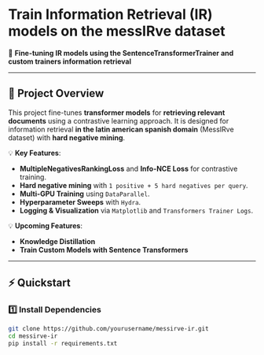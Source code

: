 # **Train Information Retrieval (IR) models on the messIRve dataset**

🚀 **Fine-tuning IR models using the SentenceTransformerTrainer and custom trainers information retrieval**

---

## **📖 Project Overview**
This project fine-tunes **transformer models** for **retrieving relevant documents** using a contrastive learning approach. It is designed for information retrieval **in the latin american spanish domain** (MessIRve dataset) with **hard negative mining**.

💡 **Key Features**:
- **MultipleNegativesRankingLoss** and **Info-NCE Loss** for contrastive training.
- **Hard negative mining** with `1 positive + 5 hard negatives per query`.
- **Multi-GPU Training** using `DataParallel`.
- **Hyperparameter Sweeps** with `Hydra`.
- **Logging & Visualization** via `Matplotlib` and `Transformers Trainer Logs`.

💡 **Upcoming Features**:
- **Knowledge Distillation**
- **Train Custom Models with Sentence Transformers**

---

## **⚡ Quickstart**
### **1️⃣ Install Dependencies**
```bash
git clone https://github.com/yourusername/messirve-ir.git
cd messirve-ir
pip install -r requirements.txt
